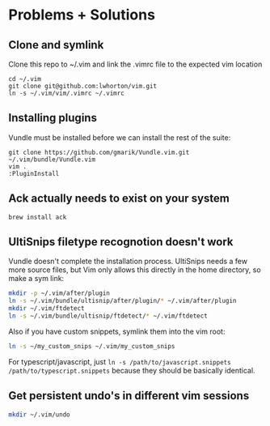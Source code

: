 # Problems + Solutions

## Clone and symlink
Clone this repo to ~/.vim and link the .vimrc file to the expected vim location
```
cd ~/.vim
git clone git@github.com:lwhorton/vim.git
ln -s ~/.vim/vim/.vimrc ~/.vimrc
```

## Installing plugins
Vundle must be installed before we can install the rest of the suite:
```
git clone https://github.com/gmarik/Vundle.vim.git ~/.vim/bundle/Vundle.vim
vim .
:PluginInstall
```

## Ack actually needs to exist on your system
```
brew install ack
```

## UltiSnips filetype recognotion doesn't work
Vundle doesn't complete the installation process. UltiSnips needs a few more source files, but Vim only allows this directly in the home directory, so make a sym link:
```bash
mkdir -p ~/.vim/after/plugin
ln -s ~/.vim/bundle/ultisnip/after/plugin/* ~/.vim/after/plugin
mkdir ~/.vim/ftdetect
ln -s ~/.vim/bundle/ultisnip/ftdetect/* ~/.vim/ftdetect
```

Also if you have custom snippets, symlink them into the vim root:
```bash
ln -s ~/my_custom_snips ~/.vim/my_custom_snips
```
For typescript/javascript, just `ln -s /path/to/javascript.snippets
/path/to/typescript.snippets` because they should be basically identical.

## Get persistent undo's in different vim sessions
```bash
mkdir ~/.vim/undo
```
